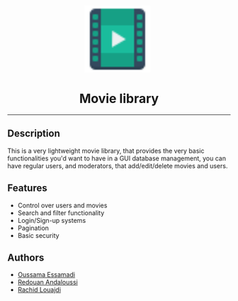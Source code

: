 <img src="images/logo.svg" style="width: 150px; position: relative; left: 49%; transform: translate(-49%);">
<h1 align="center">Movie library</h1>
<hr>

## Description
This is a very lightweight movie library, that provides the very basic functionalities you'd want to have in a GUI database management, you can have regular users, and moderators, that add/edit/delete movies and users.

## Features
* Control over users and movies
* Search and filter functionality
* Login/Sign-up systems
* Pagination
* Basic security

## Authors
* [Oussama Essamadi](https://github.com/EOussama)
* [Redouan Andaloussi](https://github.com/Andaloussir)
* [Rachid Louajdi](#)